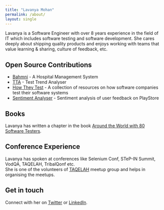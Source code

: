```yaml
---
title: "Lavanya Mohan"
permalink: /about/
layout: single
---
```

Lavanya is a Software Engineer with over 8 years experience in the field of IT which includes software testing and software development.
She cares deeply about shipping quality products and enjoys working with teams that value learning & sharing, culture of feedback, etc.

## Open Source Contributions
- [Bahmni](https://github.com/Bahmni) - A Hospital Management System
- [TTA](https://github.com/anandbagmar/tta) - Test Trend Analyser  
- [How They Test](https://github.com/abhivaikar/howtheytest) - A collection of resources on how software companies test their software systems
- [Sentiment Analyser](https://github.com/rohsin02/Sentiment-Analysis-Play-Store-Reviews) - Sentiment analysis of user feedback on PlayStore 

## Books
Lavanya has written a chapter in the book [Around the World with 80 Software Testers](https://leanpub.com/AroundTheWorldWith80SoftwareTesters).

## Conference Experience
Lavanya has spoken at conferences like Selenium Conf, STeP-IN Summit, VodQA, TAQELAH, TribalQonf etc.  
She is one of the volunteers of [TAQELAH](https://twitter.com/taqelahsg?lang=en) meetup group and helps in organising the meetups.  

## Get in touch
Connect with her on [Twitter](https://twitter.com/LavanyaMohan210) or [LinkedIn](https://www.linkedin.com/in/lavanya-mohan).

